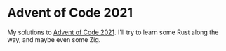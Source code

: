 # Advent of Code 2021

My solutions to [Advent of Code 2021](https://adventofcode.com/2021). I'll try
to learn some Rust along the way, and maybe even some Zig.
